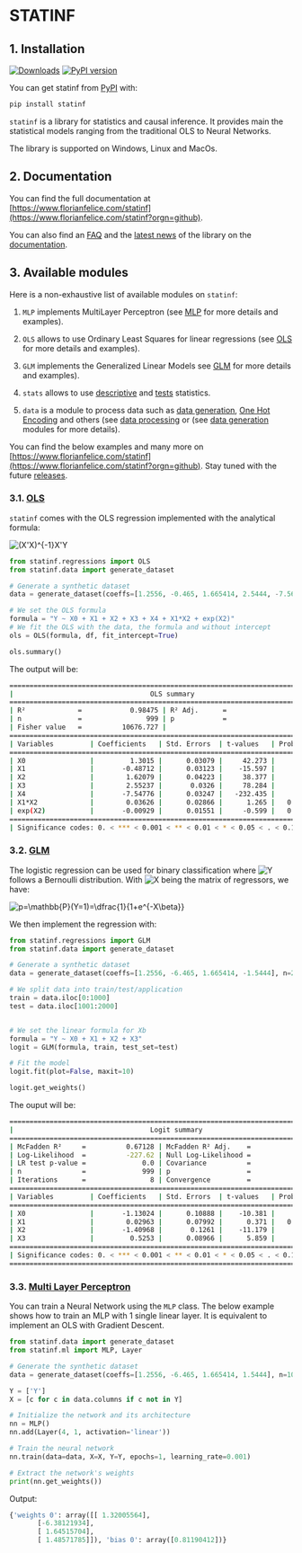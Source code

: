 # STATINF

## 1. Installation
[![Downloads](https://pepy.tech/badge/statinf)](https://pepy.tech/project/statinf)
[![PyPI version](https://badge.fury.io/py/statinf.svg)](https://pypi.org/project/statinf/)

You can get statinf from [PyPI](https://pypi.org/project/statinf/) with:

```bash
pip install statinf
```

`statinf` is a library for statistics and causal inference.
It provides main the statistical models ranging from the traditional OLS to Neural Networks.

The library is supported on Windows, Linux and MacOs.



## 2. Documentation

You can find the full documentation at [https://www.florianfelice.com/statinf](https://www.florianfelice.com/statinf?orgn=github).

You can also find an [FAQ](https://www.florianfelice.com/statinf/updates/faq.html?orgn=github) and the [latest news](https://www.florianfelice.com/statinf/updates/release.html?orgn=github) of the library on the [documentation](https://www.florianfelice.com/statinf?orgn=github).


## 3. Available modules

Here is a non-exhaustive list of available modules on `statinf`:

1. `MLP` implements MultiLayer Perceptron
(see [MLP](https://www.florianfelice.com/statinf/deeplearning/neuralnetwork.html?orgn=github) for more details and examples).

1. `OLS` allows to use Ordinary Least Squares for linear regressions
(see [OLS](https://www.florianfelice.com/statinf/econometrics/ols.html?orgn=github) for more details and examples).

1. `GLM` implements the Generalized Linear Models 
see [GLM](https://www.florianfelice.com/statinf/econometrics/glm.html?orgn=github) for more details and examples).

1. `stats` allows to use [descriptive](https://www.florianfelice.com/statinf/stats/tests.html?orgn=github) and
[tests](https://www.florianfelice.com/statinf/stats/descriptive.html?orgn=github) statistics.

1. `data` is a module to process data such as [data generation](https://www.florianfelice.com/statinf/data/generate.html#statinf.data.GenerateData.generate_dataset?orgn=github),
[One Hot Encoding](https://www.florianfelice.com/statinf/data/process.html#statinf.data.ProcessData.OneHotEncoding?orgn=github) and others
(see [data processing](https://www.florianfelice.com/statinf/data/process.html?orgn=github) or (see [data generation](https://www.florianfelice.com/statinf/data/generate.html?orgn=github) modules for more details).


You can find the below examples and many more on [https://www.florianfelice.com/statinf](https://www.florianfelice.com/statinf?orgn=github).
Stay tuned with the future [releases](https://www.florianfelice.com/statinf/updates/release.html?orgn=github).



### 3.1. [OLS](https://www.florianfelice.com/statinf/econometrics/ols.html?orgn=github)

`statinf` comes with the OLS regression implemented with the analytical formula:

![(X'X)^{-1}X'Y](https://latex.codecogs.com/svg.latex?\Large&space;x=(X'X)^{-1}X'Y)



```python
from statinf.regressions import OLS
from statinf.data import generate_dataset

# Generate a synthetic dataset
data = generate_dataset(coeffs=[1.2556, -0.465, 1.665414, 2.5444, -7.56445], n=1000, std_dev=1.6)

# We set the OLS formula
formula = "Y ~ X0 + X1 + X2 + X3 + X4 + X1*X2 + exp(X2)"
# We fit the OLS with the data, the formula and without intercept
ols = OLS(formula, df, fit_intercept=True)

ols.summary()
```

The output will be:

```bash
==================================================================================
|                                  OLS summary                                   |
==================================================================================
| R²             =            0.98475 | R² Adj.      =                   0.98464 |
| n              =                999 | p            =                         7 |
| Fisher value   =          10676.727 |                                          |
==================================================================================
| Variables         | Coefficients   | Std. Errors  | t-values   | Probabilities |
==================================================================================
| X0                |         1.3015 |      0.03079 |     42.273 |     0.0   *** |
| X1                |       -0.48712 |      0.03123 |    -15.597 |     0.0   *** |
| X2                |        1.62079 |      0.04223 |     38.377 |     0.0   *** |
| X3                |        2.55237 |       0.0326 |     78.284 |     0.0   *** |
| X4                |       -7.54776 |      0.03247 |   -232.435 |     0.0   *** |
| X1*X2             |        0.03626 |      0.02866 |      1.265 |   0.206       |
| exp(X2)           |       -0.00929 |      0.01551 |     -0.599 |   0.549       |
==================================================================================
| Significance codes: 0. < *** < 0.001 < ** < 0.01 < * < 0.05 < . < 0.1 < '' < 1 |
```



### 3.2. [GLM](https://www.florianfelice.com/statinf/econometrics/glm.html?orgn=github)

The logistic regression can be used for binary classification where ![Y](https://latex.codecogs.com/svg.latex?\Large&space;Y) follows a Bernoulli distribution. With ![X](https://latex.codecogs.com/svg.latex?\Large&space;X) being the matrix of regressors, we have:

![p=\mathbb{P}(Y=1)=\dfrac{1}{1+e^{-X\beta}}](https://latex.codecogs.com/svg.latex?\Large&space;p=\mathbb{P}(Y=1)=\dfrac{1}{1+e^{-X\beta}})


We then implement the regression with:

```python
from statinf.regressions import GLM
from statinf.data import generate_dataset

# Generate a synthetic dataset
data = generate_dataset(coeffs=[1.2556, -6.465, 1.665414, -1.5444], n=2500, std_dev=10.5, binary=True)

# We split data into train/test/application
train = data.iloc[0:1000]
test = data.iloc[1001:2000]


# We set the linear formula for Xb
formula = "Y ~ X0 + X1 + X2 + X3"
logit = GLM(formula, train, test_set=test)

# Fit the model
logit.fit(plot=False, maxit=10)

logit.get_weights()
```

The ouput will be:

```bash
==================================================================================
|                                  Logit summary                                 |
==================================================================================
| McFadden R²     =          0.67128 | McFadden R² Adj.    =              0.6424 |
| Log-Likelihood  =          -227.62 | Null Log-Likelihood =             -692.45 |
| LR test p-value =              0.0 | Covariance          =           nonrobust |
| n               =              999 | p                   =                  5  |
| Iterations      =                8 | Convergence         =                True |
==================================================================================
| Variables         | Coefficients   | Std. Errors  | t-values   | Probabilities |
==================================================================================
| X0                |       -1.13024 |      0.10888 |    -10.381 |     0.0   *** |
| X1                |        0.02963 |      0.07992 |      0.371 |   0.711       |
| X2                |       -1.40968 |       0.1261 |    -11.179 |     0.0   *** |
| X3                |         0.5253 |      0.08966 |      5.859 |     0.0   *** |
==================================================================================
| Significance codes: 0. < *** < 0.001 < ** < 0.01 < * < 0.05 < . < 0.1 < '' < 1 |
==================================================================================
```


### 3.3. [Multi Layer Perceptron](https://www.florianfelice.com/statinf/deeplearning/neuralnetwork.html?orgn=github)

You can train a Neural Network using the `MLP` class.
The below example shows how to train an MLP with 1 single linear layer. It is equivalent to implement an OLS with Gradient Descent.

```python
from statinf.data import generate_dataset
from statinf.ml import MLP, Layer

# Generate the synthetic dataset
data = generate_dataset(coeffs=[1.2556, -6.465, 1.665414, 1.5444], n=1000, std_dev=1.6)

Y = ['Y']
X = [c for c in data.columns if c not in Y]

# Initialize the network and its architecture
nn = MLP()
nn.add(Layer(4, 1, activation='linear'))

# Train the neural network
nn.train(data=data, X=X, Y=Y, epochs=1, learning_rate=0.001)

# Extract the network's weights
print(nn.get_weights())
```

Output:

```python
{'weights 0': array([[ 1.32005564],
       [-6.38121934],
       [ 1.64515704],
       [ 1.48571785]]), 'bias 0': array([0.81190412])}
```
